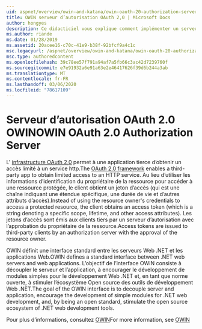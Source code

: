 ```yaml
---
uid: aspnet/overview/owin-and-katana/owin-oauth-20-authorization-server
title: OWIN serveur d’autorisation OAuth 2,0 | Microsoft Docs
author: hongyes
description: Ce didacticiel vous explique comment implémenter un serveur d’autorisation 2,0 OAuth à l’aide de l’intergiciel (middleware) OAuth OWIN. Il s’agit d’un didacticiel avancé qui outlin uniquement...
ms.author: riande
ms.date: 01/28/2019
ms.assetid: 20acee16-c70c-41e9-b38f-92bfcf9a4c1c
msc.legacyurl: /aspnet/overview/owin-and-katana/owin-oauth-20-authorization-server
msc.type: authoredcontent
ms.openlocfilehash: 39c78ee57f791a94af7a5fb66c3ac42d7239760f
ms.sourcegitcommit: e7e91932a6e91a63e2e46417626f39d6b244a3ab
ms.translationtype: MT
ms.contentlocale: fr-FR
ms.lasthandoff: 03/06/2020
ms.locfileid: "78617109"
---
```

# <a name="owin-oauth-20-authorization-server"></a><span data-ttu-id="2535f-104">Serveur d’autorisation OAuth 2.0 OWIN</span><span class="sxs-lookup"><span data-stu-id="2535f-104">OWIN OAuth 2.0 Authorization Server</span></span>

<span data-ttu-id="2535f-105">L' [infrastructure OAuth 2,0](http://tools.ietf.org/html/rfc6749) permet à une application tierce d’obtenir un accès limité à un service http.</span><span class="sxs-lookup"><span data-stu-id="2535f-105">The [OAuth 2.0 framework](http://tools.ietf.org/html/rfc6749) enables a third-party app to obtain limited access to an HTTP service.</span></span> <span data-ttu-id="2535f-106">Au lieu d’utiliser les informations d’identification du propriétaire de la ressource pour accéder à une ressource protégée, le client obtient un jeton d’accès (qui est une chaîne indiquant une étendue spécifique, une durée de vie et d’autres attributs d’accès).</span><span class="sxs-lookup"><span data-stu-id="2535f-106">Instead of using the resource owner's credentials to access a protected resource, the client obtains an access token (which is a string denoting a specific scope, lifetime, and other access attributes).</span></span> <span data-ttu-id="2535f-107">Les jetons d’accès sont émis aux clients tiers par un serveur d’autorisation avec l’approbation du propriétaire de la ressource.</span><span class="sxs-lookup"><span data-stu-id="2535f-107">Access tokens are issued to third-party clients by an authorization server with the approval of the resource owner.</span></span>

<span data-ttu-id="2535f-108">OWIN définit une interface standard entre les serveurs Web .NET et les applications Web.</span><span class="sxs-lookup"><span data-stu-id="2535f-108">OWIN defines a standard interface between .NET web servers and web applications.</span></span> <span data-ttu-id="2535f-109">L’objectif de l’interface OWIN consiste à découpler le serveur et l’application, à encourager le développement de modules simples pour le développement Web .NET et, en tant que norme ouverte, à stimuler l’écosystème Open source des outils de développement Web .NET.</span><span class="sxs-lookup"><span data-stu-id="2535f-109">The goal of the OWIN interface is to decouple server and application, encourage the development of simple modules for .NET web development, and, by being an open standard, stimulate the open source ecosystem of .NET web development tools.</span></span>

<span data-ttu-id="2535f-110">Pour plus d’informations, consultez [OWIN](http://owin.org/)</span><span class="sxs-lookup"><span data-stu-id="2535f-110">For more information, see [OWIN](http://owin.org/)</span></span>

